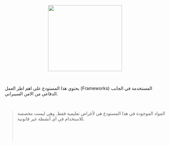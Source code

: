 <p style="text-align: center;">
	<img alt="" height="208" src="https://i.imgur.com/hHM0bQT.png" width="232" /></p>
<p>
	&nbsp;</p>
<p>
	يحتوي هذا المستودع على اهم اطر العمل (Frameworks) المستخدمة في الجانب الدفاعي من الامن السيبراني.</p>
<p>
	&nbsp;</p>
<blockquote>
	<p>
		المواد الموجودة في هذا المستودع هي لأغراض تعليمية فقط. وهي ليست مخصصة للاستخدام في أي أنشطة غير قانونية.</p>
	<p>
		&nbsp;</p>
	<p>
		&nbsp;</p>
</blockquote>
